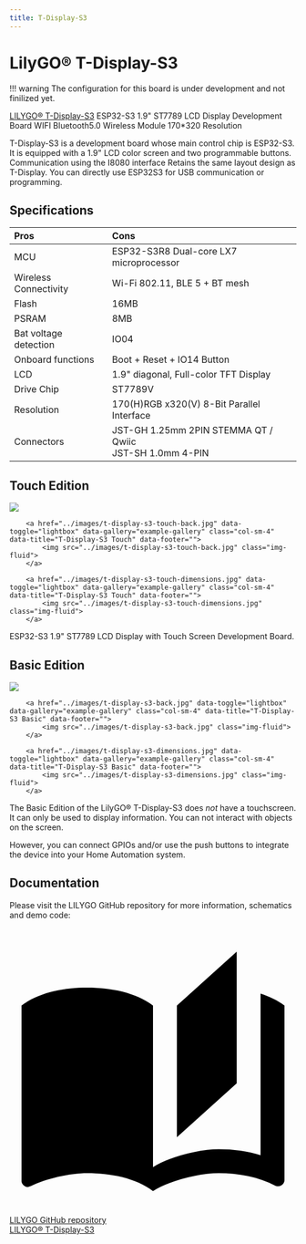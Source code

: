 ```yaml
---
title: T-Display-S3
---
```


# LilyGO® T-Display-S3

!!! warning
    The configuration for this board is under development and not finilized yet.

[LILYGO® T-Display-S3](https://www.lilygo.cc/products/t-display-s3) ESP32-S3 1.9" ST7789 LCD Display Development Board WIFI Bluetooth5.0 Wireless Module 170*320 Resolution

T-Display-S3 is a development board whose main control chip is ESP32-S3. It is equipped with a 1.9" LCD color screen and two programmable buttons. Communication using the I8080 interface Retains the same layout design as T-Display. You can directly use ESP32S3 for USB communication or programming.

## Specifications

| Pros              | Cons
|:-----             |:----
MCU |	ESP32-S3R8 Dual-core LX7 microprocessor
Wireless Connectivity |	Wi-Fi 802.11, BLE 5 + BT mesh
Flash |	 16MB
PSRAM |	8MB
Bat voltage detection |	IO04
Onboard functions |	Boot + Reset + IO14 Button
LCD |	1.9" diagonal, Full-color TFT Display
Drive Chip |	ST7789V
Resolution |	170(H)RGB x320(V) 8-Bit Parallel Interface
Connectors |   	JST-GH 1.25mm 2PIN STEMMA QT / Qwiic</br>JST-SH 1.0mm 4-PIN


## Touch Edition

<div class="row justify-content-center">
        <a href="../images/t-display-s3-touch-front.jpg" data-toggle="lightbox" data-gallery="example-gallery" class="col-sm-4" data-title="T-Display-S3 Touch" data-footer="">
            <img src="../images/t-display-s3-touch-front.jpg" class="img-fluid">
        </a>

        <a href="../images/t-display-s3-touch-back.jpg" data-toggle="lightbox" data-gallery="example-gallery" class="col-sm-4" data-title="T-Display-S3 Touch" data-footer="">
            <img src="../images/t-display-s3-touch-back.jpg" class="img-fluid">
        </a>

        <a href="../images/t-display-s3-touch-dimensions.jpg" data-toggle="lightbox" data-gallery="example-gallery" class="col-sm-4" data-title="T-Display-S3 Touch" data-footer="">
            <img src="../images/t-display-s3-touch-dimensions.jpg" class="img-fluid">
        </a>
</div>

ESP32-S3 1.9" ST7789 LCD Display with Touch Screen Development Board.

## Basic Edition

<div class="row justify-content-center">
        <a href="../images/t-display-s3-front.jpg" data-toggle="lightbox" data-gallery="example-gallery" class="col-sm-4" data-title="T-Display-S3 Basic" data-footer="">
            <img src="../images/t-display-s3-front.jpg" class="img-fluid">
        </a>

        <a href="../images/t-display-s3-back.jpg" data-toggle="lightbox" data-gallery="example-gallery" class="col-sm-4" data-title="T-Display-S3 Basic" data-footer="">
            <img src="../images/t-display-s3-back.jpg" class="img-fluid">
        </a>

        <a href="../images/t-display-s3-dimensions.jpg" data-toggle="lightbox" data-gallery="example-gallery" class="col-sm-4" data-title="T-Display-S3 Basic" data-footer="">
            <img src="../images/t-display-s3-dimensions.jpg" class="img-fluid">
        </a>
</div>

The Basic Edition of the LilyGO® T-Display-S3 does *not* have a touchscreen.
It can only be used to display information. You can not interact with objects on the screen.

However, you can connect GPIOs and/or use the push buttons to integrate the device into your Home Automation system.

## Documentation

Please visit the LILYGO GitHub repository for more information, schematics and demo code:

<div class="dropdown show">
    <a class="md-button md-button dropdown-toggle" href="#" role="button" id="dropdownMenuLink" data-toggle="dropdown" aria-haspopup="true" aria-expanded="false"> <span class="twemoji">
    <svg xmlns="http://www.w3.org/2000/svg" viewBox="0 0 24 24"><path d="m19 2-5 4.5v11l5-4.5V2M6.5 5C4.55 5 2.45 5.4 1 6.5v14.66c0 .25.25.5.5.5.1 0 .15-.07.25-.07 1.35-.65 3.3-1.09 4.75-1.09 1.95 0 4.05.4 5.5 1.5 1.35-.85 3.8-1.5 5.5-1.5 1.65 0 3.35.31 4.75 1.06.1.05.15.03.25.03.25 0 .5-.25.5-.5V6.5c-.6-.45-1.25-.75-2-1V19c-1.1-.35-2.3-.5-3.5-.5-1.7 0-4.15.65-5.5 1.5V6.5C10.55 5.4 8.45 5 6.5 5z"></path></svg>
    </span> LILYGO GitHub repository </a>
    <div class="dropdown-menu" aria-labelledby="dropdownMenuLink">
        <a class="dropdown-item md-typeset__table" target="_blank" href="https://github.com/Xinyuan-LilyGO/T-Display-S3">LILYGO® T-Display-S3</a>
    </div>
</div>

<!-- 1=Basic, 2=Touch -->
[1]: https://s.click.aliexpress.com/e/_Ddlt8Al
[2]: https://s.click.aliexpress.com/e/_DDptFa5
